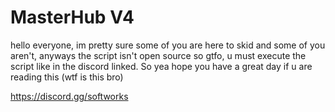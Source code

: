 # MasterHub V4

hello everyone, im pretty sure some of you are here to skid and some of you aren't, anyways the script isn't open source so gtfo, 
u must execute the script like in the discord linked. So yea hope you have a great day if u are reading this (wtf is this bro)

https://discord.gg/softworks
